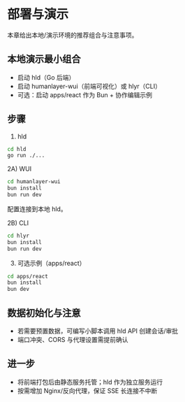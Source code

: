 # 部署与演示

本章给出本地/演示环境的推荐组合与注意事项。

## 本地演示最小组合
- 启动 hld（Go 后端）
- 启动 humanlayer-wui（前端可视化）或 hlyr（CLI）
- 可选：启动 apps/react 作为 Bun + 协作编辑示例

## 步骤
1) hld
```bash
cd hld
go run ./...
```

2A) WUI
```bash
cd humanlayer-wui
bun install
bun run dev
```
配置连接到本地 hld。

2B) CLI
```bash
cd hlyr
bun install
bun run dev
```

3) 可选示例（apps/react）
```bash
cd apps/react
bun install
bun dev
```

## 数据初始化与注意
- 若需要预置数据，可编写小脚本调用 hld API 创建会话/审批
- 端口冲突、CORS 与代理设置需提前确认

## 进一步
- 将前端打包后由静态服务托管；hld 作为独立服务运行
- 按需增加 Nginx/反向代理，保证 SSE 长连接不中断
